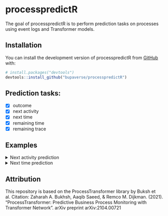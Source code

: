 
<!-- README.md is generated from README.Rmd. Please edit that file -->

# processpredictR

<!-- badges: start -->
<!-- badges: end -->

The goal of processpredictR is to perform prediction tasks on processes
using event logs and Transformer models.

## Installation

You can install the development version of processpredictR from
[GitHub](https://github.com/) with:

``` r
# install.packages("devtools")
devtools::install_github("bupaverse/processpredictR")
```

## Prediction tasks:

-   [x] outcome
-   [x] next activity
-   [x] next time
-   [x] remaining time
-   [x] remaining trace

## Examples

<details>
<summary>
Next activity prediction
</summary>
<p>

### Installation

``` r
install.packages("https://github.com/bupaverse/processpredictR.git")
```

``` r
library(processpredictR)
library(eventdataR)
```

### preprocess dataset

``` r
df <- prepare_examples(patients, task = "remaining_time")
df
```

### split dataset into train- and test dataset

``` r
set.seed(123)
split <- split_train_test(df, split = 0.7, trace_length_bins = 5)
df_train <- split$train_df
df_test <- split$test_df
```

### tokenize train dataset

``` r
tokens_train <- tokenize(df_train, vocabulary = create_vocabulary(df))
tokens_train
```

### define transformer model

``` r
model <- transformer_model(df)
model
```

### compile transformer model

``` r
transformer_compile(transformer_model = model, learning_rate = 0.001)
```

### fit transformer model

``` r
transformer_fit(transformer_model = model, tokens_train = tokens_train,
                maxlen = max_case_length(df), num_epochs = 15, batch_size = 12, file = "example_model_next_activity")
```

### tokenize test dataset

``` r
tokens_test <- tokenize(df_test, vocabulary = create_vocabulary(df))
```

### predict on test data

``` r
results <- transformer_predict(transformer_model = model, tokens_test = tokens_test, maxlen = max_case_length(df))
results
```

### visualize with tensorboard

``` r
tensorboard(log_dir = "tensorboard/")
```

</p>
</details>
<details>
<summary>
Next time prediction
</summary>
<p>

### Installation

``` r
install.packages("https://github.com/bupaverse/processpredictR.git")
library(processpredictR)
```

### preprocess dataset

``` r
df <- create_prefix_df(eventdataR::patients, prediction = "next_time")
df
```

### split dataset into train- and test dataset

``` r
set.seed(123)
split <- split_train_test(df, split = 0.7, trace_length_bins = 5)
df_train <- split$train_df
df_test <- split$test_df
```

### tokenize train dataset

``` r
tokens_train <- tokenize(df_train, vocabulary = create_vocabulary(df))
tokens_train
```

### define transformer model

``` r
model <- transformer_model(df)
model
```

### compile transformer model

``` r
transformer_compile(transformer_model = model, learning_rate = 0.001)
```

### fit transformer model

``` r
transformer_fit(transformer_model = model, tokens_train = tokens_train,
                maxlen = max_case_length(df), num_epochs = 10, batch_size = 12, file = "example_model_next_time")
```

### tokenize test dataset

``` r
tokens_test <- tokenize(df_test, vocabulary = create_vocabulary(df))
```

### predict on test data

``` r
results <- transformer_predict(transformer_model = model, tokens_test = tokens_test, maxlen = max_case_length(df), predict_type = "metrics")
results
```

### get the predicted values y_pred and calculate metrics

``` r
y_pred <- transformer_predict(transformer_model = model, tokens_test = tokens_test, maxlen = max_case_length(df), predict_type = "y_pred")
y_pred %>% as.vector()
```

``` r
scale(df_test$next_time) -> standardScaled
standardScaled

(y_pred %>% as.vector() * attr(standardScaled, 'scaled:scale') + attr(standardScaled, 'scaled:center')) %>% summary()

MAPE <- mean(abs((tokens_test$token_y-y_pred)/tokens_test$token_y))*100
MAPE
r2_score <- cor(tokens_test$token_y,y_pred)^2
r2_score

Metrics::mae(tokens_test$token_y, y_pred)
Metrics::rmse(tokens_test$token_y, y_pred)
```

### tensorboard

``` r
keras::tensorboard(log_dir = "tensorboard/")
```

</p>
</details>

## Attribution

This repository is based on the ProcessTransformer library by Buksh et
al. Citation: Zaharah A. Bukhsh, Aaqib Saeed, & Remco M. Dijkman.
(2021). “ProcessTransformer: Predictive Business Process Monitoring with
Transformer Network”. arXiv preprint arXiv:2104.00721

